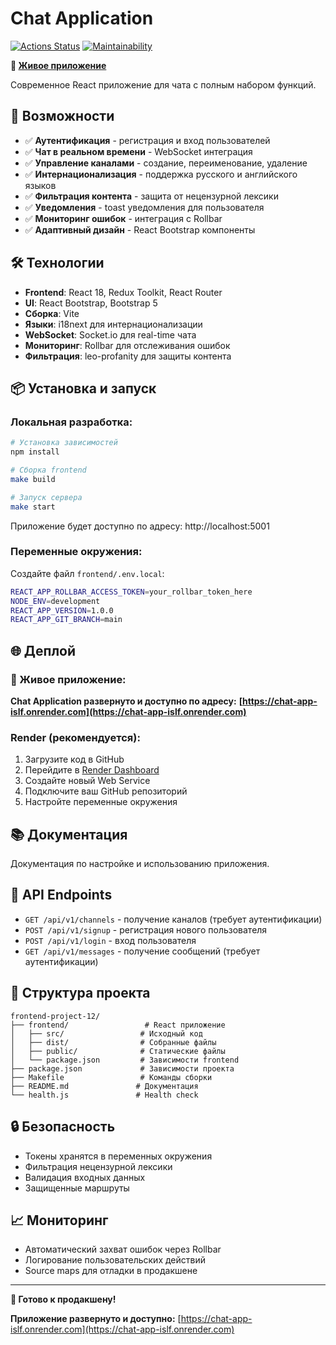 # Chat Application

[![Actions Status](https://github.com/asuzdaltcev/frontend-project-12/actions/workflows/hexlet-check.yml/badge.svg)](https://github.com/asuzdaltcev/frontend-project-12/actions)
[![Maintainability](https://qlty.sh/gh/asuzdaltcev/projects/frontend-project-12/maintainability.svg)](https://qlty.sh/gh/asuzdaltcev/projects/frontend-project-12)

**🚀 [Живое приложение](https://chat-app-islf.onrender.com)**

Современное React приложение для чата с полным набором функций.

## 🚀 Возможности

- ✅ **Аутентификация** - регистрация и вход пользователей
- ✅ **Чат в реальном времени** - WebSocket интеграция
- ✅ **Управление каналами** - создание, переименование, удаление
- ✅ **Интернационализация** - поддержка русского и английского языков
- ✅ **Фильтрация контента** - защита от нецензурной лексики
- ✅ **Уведомления** - toast уведомления для пользователя
- ✅ **Мониторинг ошибок** - интеграция с Rollbar
- ✅ **Адаптивный дизайн** - React Bootstrap компоненты

## 🛠️ Технологии

- **Frontend**: React 18, Redux Toolkit, React Router
- **UI**: React Bootstrap, Bootstrap 5
- **Сборка**: Vite
- **Языки**: i18next для интернационализации
- **WebSocket**: Socket.io для real-time чата
- **Мониторинг**: Rollbar для отслеживания ошибок
- **Фильтрация**: leo-profanity для защиты контента

## 📦 Установка и запуск

### **Локальная разработка:**

```bash
# Установка зависимостей
npm install

# Сборка frontend
make build

# Запуск сервера
make start
```

Приложение будет доступно по адресу: http://localhost:5001

### **Переменные окружения:**

Создайте файл `frontend/.env.local`:
```bash
REACT_APP_ROLLBAR_ACCESS_TOKEN=your_rollbar_token_here
NODE_ENV=development
REACT_APP_VERSION=1.0.0
REACT_APP_GIT_BRANCH=main
```

## 🌐 Деплой

### **🚀 Живое приложение:**

**Chat Application развернуто и доступно по адресу:**
**[https://chat-app-islf.onrender.com](https://chat-app-islf.onrender.com)**

### **Render (рекомендуется):**

1. Загрузите код в GitHub
2. Перейдите в [Render Dashboard](https://dashboard.render.com/)
3. Создайте новый Web Service
4. Подключите ваш GitHub репозиторий
5. Настройте переменные окружения

## 📚 Документация

Документация по настройке и использованию приложения.

## 🔧 API Endpoints

- `GET /api/v1/channels` - получение каналов (требует аутентификации)
- `POST /api/v1/signup` - регистрация нового пользователя
- `POST /api/v1/login` - вход пользователя
- `GET /api/v1/messages` - получение сообщений (требует аутентификации)

## 🎯 Структура проекта

```
frontend-project-12/
├── frontend/                 # React приложение
│   ├── src/                 # Исходный код
│   ├── dist/                # Собранные файлы
│   ├── public/              # Статические файлы
│   └── package.json         # Зависимости frontend
├── package.json             # Зависимости проекта
├── Makefile                 # Команды сборки
├── README.md               # Документация
└── health.js               # Health check
```

## 🔒 Безопасность

- Токены хранятся в переменных окружения
- Фильтрация нецензурной лексики
- Валидация входных данных
- Защищенные маршруты

## 📈 Мониторинг

- Автоматический захват ошибок через Rollbar
- Логирование пользовательских действий
- Source maps для отладки в продакшене

---

**🚀 Готово к продакшену!**

**Приложение развернуто и доступно:** [https://chat-app-islf.onrender.com](https://chat-app-islf.onrender.com)
